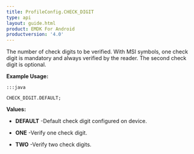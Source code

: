 ```yaml
---
title: ProfileConfig.CHECK_DIGIT
type: api
layout: guide.html
product: EMDK For Android
productversion: '4.0'
---
```



The number of check digits to be verified.
 With MSI symbols, one check digit is mandatory and always verified by the reader. 
 The second check digit is optional.
 
 

**Example Usage:**
	
	:::java
	
	CHECK_DIGIT.DEFAULT;
	


**Values:**

* **DEFAULT** -Default check digit configured on device.

* **ONE** -Verify one check digit.

* **TWO** -Verify two check digits.












